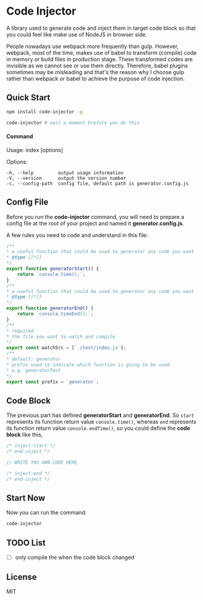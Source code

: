 # Code Injector

A library used to generate code and inject them in target code block so that you could feel like make use of NodeJS in 
browser side. 

People nowadays use webpack more frequently than gulp. However, webpack, most of the time, makes use of babel to transform (compile)
code in memory or build files in production stage. These transformed codes are invisible as we cannot see or use them directly. Therefore, 
babel plugins sometimes may be misleading and that's the reason why I choose gulp rather than webpack or babel to achieve the purpose of code injection.

## Quick Start

```sh
npm install code-injector -g

code-injector # wait a moment brefore you do this
```

#### Command
  Usage: index [options]

  Options:

    -h, --help         output usage information
    -V, --version      output the version number
    -c, --config-path  config file, default path is generator.config.js

## Config File

Before you run the <b>code-injector</b> command, you will need to prepare a config file at the root of your project and 
named it <b>generator.config.js</b>.

A few rules you need to code and understand in this file:

```javascript
/**
* a useful function that could be used to generator any code you want
* @type {[*]}
*/
export function generatorStart() {
    return `console.time();`;
}
/**
* a useful function that could be used to generator any code you want
* @type {[*]}
*/
export function generatorEnd() {
    return `console.timeEnd();`;
}
/**
* required
* the file you want to watch and compile
*/
export const watchSrc = [`./test/index.js`];
/**
* default: generator
* prefix used to indicate which function is going to be used
* e.g. generatorTest
*/
export const prefix = `generator`;
```

## Code Block

The previous part has defined <b>generatorStart</b> and <b>generatorEnd</b>. 
So `start` represents its function return value `console.time()`, 
whereas
`end` represents its function return value `console.endTime()`,
so you could define the <b>code block</b> like this,

```javascript
/* inject:start */
/* end-inject */

// WRITE YOU OWN CODE HERE

/* inject:end */
/* end-inject */
```

## Start Now
Now you can run the command: 

```sh
code-injector
```

## TODO List

- [ ] only compile the when the code block changed

## License

MIT
